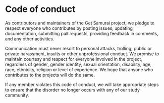 # Code of conduct

As contributors and maintainers of the Get Samurai project, we pledge to respect everyone who contributes by posting issues, updating documentation, submitting pull requests, providing feedback in comments, and any other activities.

Communication must never resort to personal attacks, trolling, public or private harassment, insults or other unprofessional conduct. We promise to maintain courtesy and respect for everyone involved in the project, regardless of gender, gender identity, sexual orientation, disability, age, race, ethnicity, religion or level of experience. We hope that anyone who contributes to the projects will do the same.

If any member violates this code of conduct, we will take appropriate steps to ensure that the disorder no longer occurs with any of our study community.

